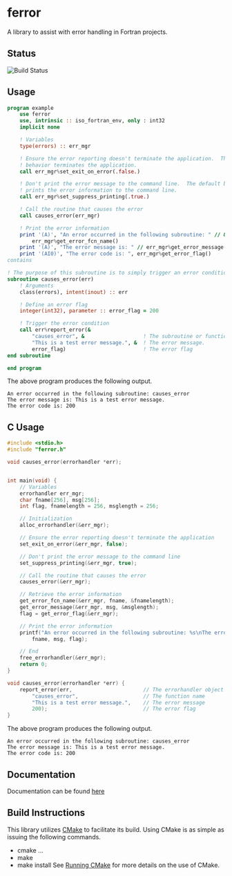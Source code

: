# ferror
A library to assist with error handling in Fortran projects.

## Status
![Build Status](https://travis-ci.org/jchristopherson/ferror.svg?branch=master)

## Usage

```fortran
program example
    use ferror
    use, intrinsic :: iso_fortran_env, only : int32
    implicit none

    ! Variables
    type(errors) :: err_mgr

    ! Ensure the error reporting doesn't terminate the application.  The default
    ! behavior terminates the application.
    call err_mgr%set_exit_on_error(.false.)

    ! Don't print the error message to the command line.  The default behavior
    ! prints the error information to the command line.
    call err_mgr%set_suppress_printing(.true.)

    ! Call the routine that causes the error
    call causes_error(err_mgr)

    ! Print the error information
    print '(A)', "An error occurred in the following subroutine: " // &
        err_mgr%get_error_fcn_name()
    print '(A)', "The error message is: " // err_mgr%get_error_message()
    print '(AI0)', "The error code is: ", err_mgr%get_error_flag()
contains

! The purpose of this subroutine is to simply trigger an error condition.
subroutine causes_error(err)
    ! Arguments
    class(errors), intent(inout) :: err

    ! Define an error flag
    integer(int32), parameter :: error_flag = 200

    ! Trigger the error condition
    call err%report_error(&
        "causes_error", &                   ! The subroutine or function name
        "This is a test error message.", &  ! The error message.
        error_flag)                         ! The error flag
end subroutine

end program
```
The above program produces the following output.
```text
An error occurred in the following subroutine: causes_error
The error message is: This is a test error message.
The error code is: 200
```

## C Usage
```c
#include <stdio.h>
#include "ferror.h"

void causes_error(errorhandler *err);


int main(void) {
    // Variables
    errorhandler err_mgr;
    char fname[256], msg[256];
    int flag, fnamelength = 256, msglength = 256;

    // Initialization
    alloc_errorhandler(&err_mgr);

    // Ensure the error reporting doesn't terminate the application
    set_exit_on_error(&err_mgr, false);

    // Don't print the error message to the command line
    set_suppress_printing(&err_mgr, true);

    // Call the routine that causes the error
    causes_error(&err_mgr);

    // Retrieve the error information
    get_error_fcn_name(&err_mgr, fname, &fnamelength);
    get_error_message(&err_mgr, msg, &msglength);
    flag = get_error_flag(&err_mgr);

    // Print the error information
    printf("An error occurred in the following subroutine: %s\nThe error message is: %s\nThe error code is: %i\n",
        fname, msg, flag);

    // End
    free_errorhandler(&err_mgr);
    return 0;
}

void causes_error(errorhandler *err) {
    report_error(err,                       // The errorhandler object
        "causes_error",                     // The function name
        "This is a test error message.",    // The error message
        200);                               // The error flag
}
```
The above program produces the following output.
```text
An error occurred in the following subroutine: causes_error
The error message is: This is a test error message.
The error code is: 200
```

## Documentation
Documentation can be found [here](doc/refman.pdf)

## Build Instructions
This library utilizes [CMake](https://cmake.org/) to facilitate its build.  Using CMake is as simple as issuing the following commands.
- cmake ...
- make
- make install
See [Running CMake](https://cmake.org/runningcmake/) for more details on the use of CMake.
